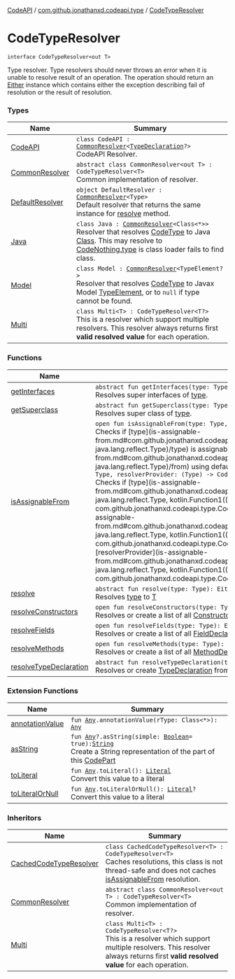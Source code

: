 [CodeAPI](../../index.md) / [com.github.jonathanxd.codeapi.type](../index.md) / [CodeTypeResolver](.)

# CodeTypeResolver

`interface CodeTypeResolver<out T>`

Type resolver. Type resolvers should never throws an error when it is unable to resolve
result of an operation. The operation should return an [Either](#) instance which contains
either the exception describing fail of resolution or the result of resolution.

### Types

| Name | Summary |
|---|---|
| [CodeAPI](-code-a-p-i/index.md) | `class CodeAPI : `[`CommonResolver`](-common-resolver/index.md)`<`[`TypeDeclaration`](../../com.github.jonathanxd.codeapi.base/-type-declaration/index.md)`?>`<br>CodeAPI Resolver. |
| [CommonResolver](-common-resolver/index.md) | `abstract class CommonResolver<out T> : CodeTypeResolver<T>`<br>Common implementation of resolver. |
| [DefaultResolver](-default-resolver/index.md) | `object DefaultResolver : `[`CommonResolver`](-common-resolver/index.md)`<Type>`<br>Default resolver that returns the same instance for [resolve](-default-resolver/resolve.md) method. |
| [Java](-java/index.md) | `class Java : `[`CommonResolver`](-common-resolver/index.md)`<Class<*>>`<br>Resolver that resolves [CodeType](../-code-type/index.md) to Java [Class](#). This may resolve to [CodeNothing.type](#) is class loader fails to find class. |
| [Model](-model/index.md) | `class Model : `[`CommonResolver`](-common-resolver/index.md)`<TypeElement?>`<br>Resolver that resolves [CodeType](../-code-type/index.md) to Javax Model [TypeElement](#), or to `null` if type cannot be found. |
| [Multi](-multi/index.md) | `class Multi<T> : CodeTypeResolver<T?>`<br>This is a resolver which support multiple resolvers. This resolver always returns first **valid resolved value** for each operation. |

### Functions

| Name | Summary |
|---|---|
| [getInterfaces](get-interfaces.md) | `abstract fun getInterfaces(type: Type): Either<`[`Exception`](https://kotlinlang.org/api/latest/jvm/stdlib/kotlin/-exception/index.html)`, `[`List`](https://kotlinlang.org/api/latest/jvm/stdlib/kotlin.collections/-list/index.html)`<Type>>`<br>Resolves super interfaces of [type](get-interfaces.md#com.github.jonathanxd.codeapi.type.CodeTypeResolver$getInterfaces(java.lang.reflect.Type)/type). |
| [getSuperclass](get-superclass.md) | `abstract fun getSuperclass(type: Type): Either<`[`Exception`](https://kotlinlang.org/api/latest/jvm/stdlib/kotlin/-exception/index.html)`, Type?>`<br>Resolves super class of [type](get-superclass.md#com.github.jonathanxd.codeapi.type.CodeTypeResolver$getSuperclass(java.lang.reflect.Type)/type). |
| [isAssignableFrom](is-assignable-from.md) | `open fun isAssignableFrom(type: Type, from: Type): EitherObjBoolean<`[`Exception`](https://kotlinlang.org/api/latest/jvm/stdlib/kotlin/-exception/index.html)`>`<br>Checks if [type](is-assignable-from.md#com.github.jonathanxd.codeapi.type.CodeTypeResolver$isAssignableFrom(java.lang.reflect.Type, java.lang.reflect.Type)/type) is assignable from [from](is-assignable-from.md#com.github.jonathanxd.codeapi.type.CodeTypeResolver$isAssignableFrom(java.lang.reflect.Type, java.lang.reflect.Type)/from) using default resolvers.`abstract fun isAssignableFrom(type: Type, from: Type, resolverProvider: (Type) -> CodeTypeResolver<*>): EitherObjBoolean<`[`Exception`](https://kotlinlang.org/api/latest/jvm/stdlib/kotlin/-exception/index.html)`>`<br>Checks if [type](is-assignable-from.md#com.github.jonathanxd.codeapi.type.CodeTypeResolver$isAssignableFrom(java.lang.reflect.Type, java.lang.reflect.Type, kotlin.Function1((java.lang.reflect.Type, com.github.jonathanxd.codeapi.type.CodeTypeResolver((kotlin.Any)))))/type) is assignable [from](is-assignable-from.md#com.github.jonathanxd.codeapi.type.CodeTypeResolver$isAssignableFrom(java.lang.reflect.Type, java.lang.reflect.Type, kotlin.Function1((java.lang.reflect.Type, com.github.jonathanxd.codeapi.type.CodeTypeResolver((kotlin.Any)))))/from) using resolvers provided by [resolverProvider](is-assignable-from.md#com.github.jonathanxd.codeapi.type.CodeTypeResolver$isAssignableFrom(java.lang.reflect.Type, java.lang.reflect.Type, kotlin.Function1((java.lang.reflect.Type, com.github.jonathanxd.codeapi.type.CodeTypeResolver((kotlin.Any)))))/resolverProvider) |
| [resolve](resolve.md) | `abstract fun resolve(type: Type): Either<`[`Exception`](https://kotlinlang.org/api/latest/jvm/stdlib/kotlin/-exception/index.html)`, out T>`<br>Resolves [type](resolve.md#com.github.jonathanxd.codeapi.type.CodeTypeResolver$resolve(java.lang.reflect.Type)/type) to [T](#) |
| [resolveConstructors](resolve-constructors.md) | `open fun resolveConstructors(type: Type): Either<`[`Exception`](https://kotlinlang.org/api/latest/jvm/stdlib/kotlin/-exception/index.html)`, `[`List`](https://kotlinlang.org/api/latest/jvm/stdlib/kotlin.collections/-list/index.html)`<`[`ConstructorDeclaration`](../../com.github.jonathanxd.codeapi.base/-constructor-declaration/index.md)`>>`<br>Resolves or create a list of all [ConstructorDeclaration](../../com.github.jonathanxd.codeapi.base/-constructor-declaration/index.md) present in [type](resolve-constructors.md#com.github.jonathanxd.codeapi.type.CodeTypeResolver$resolveConstructors(java.lang.reflect.Type)/type). |
| [resolveFields](resolve-fields.md) | `open fun resolveFields(type: Type): Either<`[`Exception`](https://kotlinlang.org/api/latest/jvm/stdlib/kotlin/-exception/index.html)`, `[`List`](https://kotlinlang.org/api/latest/jvm/stdlib/kotlin.collections/-list/index.html)`<`[`FieldDeclaration`](../../com.github.jonathanxd.codeapi.base/-field-declaration/index.md)`>>`<br>Resolves or create a list of all [FieldDeclaration](../../com.github.jonathanxd.codeapi.base/-field-declaration/index.md) present in [type](resolve-fields.md#com.github.jonathanxd.codeapi.type.CodeTypeResolver$resolveFields(java.lang.reflect.Type)/type). |
| [resolveMethods](resolve-methods.md) | `open fun resolveMethods(type: Type): Either<`[`Exception`](https://kotlinlang.org/api/latest/jvm/stdlib/kotlin/-exception/index.html)`, `[`List`](https://kotlinlang.org/api/latest/jvm/stdlib/kotlin.collections/-list/index.html)`<`[`MethodDeclaration`](../../com.github.jonathanxd.codeapi.base/-method-declaration/index.md)`>>`<br>Resolves or create a list of all [MethodDeclaration](../../com.github.jonathanxd.codeapi.base/-method-declaration/index.md) present in [type](resolve-methods.md#com.github.jonathanxd.codeapi.type.CodeTypeResolver$resolveMethods(java.lang.reflect.Type)/type). |
| [resolveTypeDeclaration](resolve-type-declaration.md) | `abstract fun resolveTypeDeclaration(type: Type): Either<`[`Exception`](https://kotlinlang.org/api/latest/jvm/stdlib/kotlin/-exception/index.html)`, `[`TypeDeclaration`](../../com.github.jonathanxd.codeapi.base/-type-declaration/index.md)`>`<br>Resolves or create [TypeDeclaration](../../com.github.jonathanxd.codeapi.base/-type-declaration/index.md) from [type](resolve-type-declaration.md#com.github.jonathanxd.codeapi.type.CodeTypeResolver$resolveTypeDeclaration(java.lang.reflect.Type)/type) structure and elements. |

### Extension Functions

| Name | Summary |
|---|---|
| [annotationValue](../../com.github.jonathanxd.codeapi.util.conversion/kotlin.-any/annotation-value.md) | `fun `[`Any`](https://kotlinlang.org/api/latest/jvm/stdlib/kotlin/-any/index.html)`.annotationValue(rType: Class<*>): `[`Any`](https://kotlinlang.org/api/latest/jvm/stdlib/kotlin/-any/index.html) |
| [asString](../../com.github.jonathanxd.codeapi.util/kotlin.-any/as-string.md) | `fun `[`Any`](https://kotlinlang.org/api/latest/jvm/stdlib/kotlin/-any/index.html)`?.asString(simple: `[`Boolean`](https://kotlinlang.org/api/latest/jvm/stdlib/kotlin/-boolean/index.html)` = true): `[`String`](https://kotlinlang.org/api/latest/jvm/stdlib/kotlin/-string/index.html)<br>Create a String representation of the part of this [CodePart](../../com.github.jonathanxd.codeapi/-code-part/index.md) |
| [toLiteral](../../com.github.jonathanxd.codeapi.util.conversion/kotlin.-any/to-literal.md) | `fun `[`Any`](https://kotlinlang.org/api/latest/jvm/stdlib/kotlin/-any/index.html)`.toLiteral(): `[`Literal`](../../com.github.jonathanxd.codeapi.literal/-literal/index.md)<br>Convert this value to a literal |
| [toLiteralOrNull](../../com.github.jonathanxd.codeapi.util.conversion/kotlin.-any/to-literal-or-null.md) | `fun `[`Any`](https://kotlinlang.org/api/latest/jvm/stdlib/kotlin/-any/index.html)`.toLiteralOrNull(): `[`Literal`](../../com.github.jonathanxd.codeapi.literal/-literal/index.md)`?`<br>Convert this value to a literal |

### Inheritors

| Name | Summary |
|---|---|
| [CachedCodeTypeResolver](../-cached-code-type-resolver/index.md) | `class CachedCodeTypeResolver<T> : CodeTypeResolver<T>`<br>Caches resolutions, this class is not thread-safe and does not caches [isAssignableFrom](../-cached-code-type-resolver/is-assignable-from.md) resolution. |
| [CommonResolver](-common-resolver/index.md) | `abstract class CommonResolver<out T> : CodeTypeResolver<T>`<br>Common implementation of resolver. |
| [Multi](-multi/index.md) | `class Multi<T> : CodeTypeResolver<T?>`<br>This is a resolver which support multiple resolvers. This resolver always returns first **valid resolved value** for each operation. |
